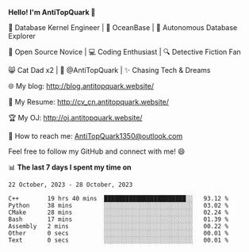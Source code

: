 
**Hello! I'm AntiTopQuark 👋**

🔧 Database Kernel Engineer | 🌊 OceanBase | 🤖 Autonomous Database Explorer

🌱 Open Source Novice | 💻 Coding Enthusiast | 🔍 Detective Fiction Fan

😸 Cat Dad x2 | 🎉 @AntiTopQuark | ✨ Chasing Tech & Dreams

🌐 My blog: http://blog.antitopquark.website/

📄 My Resume: http://cv_cn.antitopquark.website/

🏆 My OJ: http://oj.antitopquark.website/

📧 How to reach me: AntiTopQuark1350@outlook.com

Feel free to follow my GitHub and connect with me! 😄

📊 **The last 7 days I spent my time on** 

<!--START_SECTION:waka-->
```text
22 October, 2023 - 28 October, 2023

C++        19 hrs 40 mins  ███████████████████████░░   93.12 % 
Python     38 mins         ░░░░░░░░░░░░░░░░░░░░░░░░░   03.02 % 
CMake      28 mins         ░░░░░░░░░░░░░░░░░░░░░░░░░   02.24 % 
Bash       17 mins         ░░░░░░░░░░░░░░░░░░░░░░░░░   01.39 % 
Assembly   2 mins          ░░░░░░░░░░░░░░░░░░░░░░░░░   00.22 % 
Other      0 secs          ░░░░░░░░░░░░░░░░░░░░░░░░░   00.01 % 
Text       0 secs          ░░░░░░░░░░░░░░░░░░░░░░░░░   00.01 %
```
<!--END_SECTION:waka-->


